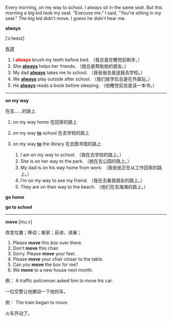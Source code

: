 Every morning, on my way to school. I always sit in the same seat. But this morning a big kid took my seat.
	"Execuse me." I said, "You're sitting in my seat."
	The big kid didn't move. I guess he didn't hear me.

**always**

[ˈɔːlweɪz]

[有道](https://dict.youdao.com/search?le=eng&q=always&tab=&keyfrom=dict2.top)

1.	I <font color=red>**always**</font> brush my teeth before bed.
（我总是在睡觉前刷牙。）
2.	She <u>**always**</u> helps her friends.
（她总是帮助她的朋友。）
3.	My dad <u>**always**</u> takes me to school.
（我爸爸总是送我去学校。）
4.	We <u>**always**</u> play outside after school.
（我们放学后总是在外面玩。）
5.	He <u>**always**</u> reads a book before sleeping.
（他睡觉前总是读一本书。）

___
**on my way**

在去......的路上

1. on my way home		在回家的路上
2. on my way <u>**to**</u> school		在去学校的路上
3. on my way <u>**to**</u> the library		在去图书馆的路上

	1.	I am on my way to school.
（我在去学校的路上。）
	2.	She is on her way to the park.
（她在去公园的路上。）
	3.	My dad is on his way home from work.
（我爸爸正在从工作回家的路上。）
	4.	I’m on my way to see my friend.
（我在去看我朋友的路上。）
	5.	They are on their way to the beach.
（他们在去海滩的路上。）

**go home**

**go to school**

___
 **move** [muːv]

改变位置；移动；搬家；前进，进展；

1. Please **move** this box over there.
2. Don't **move** this chair.
3. Sorry. Please **move** your feet.
4. Please **move** your chair closer to the table.
5. Can you **move** the box for me?
6. We **move** to a new house next month.

例：
A traffic policeman asked him to move his car.

一位交警让他挪动一下他的车。

例：
The train began to move.

火车开动了。
